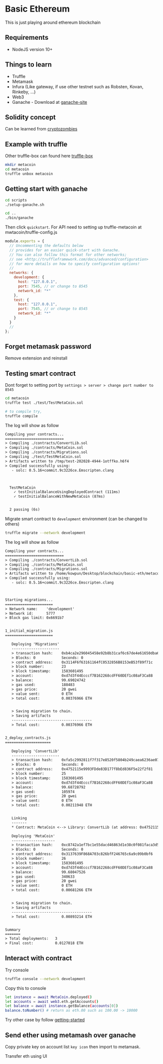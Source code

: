 # Basic Ethereum

This is just playing around ethereum blockchain

## Requirements

- NodeJS version 10+

## Things to learn

- Truffle
- Metamask
- Infura (Like gateway, if use other testnet such as Robsten, Kovan, Rinkeby, ...)
- Web3
- Ganache - Download at [ganache-site](https://www.trufflesuite.com/ganache)

## Solidity concept

Can be learned from [cryptozombies](https://cryptozombies.io/)

## Example with truffle

Other truffle-box can found here [truffle-box](https://github.com/truffle-box)

```bash
mkdir metacoin
cd metacoin
truffle unbox metacoin
```

## Getting start with ganache

```bash
cd scripts
./setup-ganache.sh

cd ..
./bin/ganache
```

Then click `quickstart`. For API need to setting up truffle-metacoin at mwtacoin/truffle-config.js

```javascript
module.exports = {
  // Uncommenting the defaults below
  // provides for an easier quick-start with Ganache.
  // You can also follow this format for other networks;
  // see <http://truffleframework.com/docs/advanced/configuration>
  // for more details on how to specify configuration options!
  //
  networks: {
    development: {
      host: "127.0.0.1",
      port: 7545, // or change to 8545
      network_id: "*"
    },
    test: {
      host: "127.0.0.1",
      port: 7545, // or change to 8545
      network_id: "*"
    }
  }
  //
};
```

## Forget metamask password

Remove extension and reinstall

## Testing smart contract

Dont forget to setting port by `settings > server > change port number to 8545`

```bash
cd metacoin
truffle test ./test/TestMetaCoin.sol

# to compile try,
truffle compile
```

The log will show as follow

```txt
Compiling your contracts...
===========================
> Compiling ./contracts/ConvertLib.sol
> Compiling ./contracts/MetaCoin.sol
> Compiling ./contracts/Migrations.sol
> Compiling ./test/TestMetaCoin.sol
> Artifacts written to /tmp/test-202028-4944-1otffko.h6f4
> Compiled successfully using:
   - solc: 0.5.16+commit.9c3226ce.Emscripten.clang



  TestMetaCoin
    ✓ testInitialBalanceUsingDeployedContract (111ms)
    ✓ testInitialBalanceWithNewMetaCoin (87ms)


  2 passing (6s)
```

Migrate smart contract to `development` environment (can be changed to others)

```bash
truffle migrate --network development
```

The log will show as follow

```txt
Compiling your contracts...
===========================
> Compiling ./contracts/ConvertLib.sol
> Compiling ./contracts/MetaCoin.sol
> Compiling ./contracts/Migrations.sol
> Artifacts written to /home/kowpun/Desktop/blockchain/basic-eth/metacoin/build/contracts
> Compiled successfully using:
   - solc: 0.5.16+commit.9c3226ce.Emscripten.clang



Starting migrations...
======================
> Network name:    'development'
> Network id:      5777
> Block gas limit: 0x6691b7


1_initial_migration.js
======================

   Deploying 'Migrations'
   ----------------------
   > transaction hash:    0xb4ca2e296045458e92b8b31caf6c67de4e61650dba6a2a83309ef9b7e459f7f3
   > Blocks: 0            Seconds: 0
   > contract address:    0x3114F6f63161164fC0532856B8153eB53f89f71c
   > block number:        23
   > block timestamp:     1583601495
   > account:             0xd7d3f44Ecccf7B162268cdFF60DEf1c08aF3Ca88
   > balance:             99.69024742
   > gas used:            188483
   > gas price:           20 gwei
   > value sent:          0 ETH
   > total cost:          0.00376966 ETH


   > Saving migration to chain.
   > Saving artifacts
   -------------------------------------
   > Total cost:          0.00376966 ETH


2_deploy_contracts.js
=====================

   Deploying 'ConvertLib'
   ----------------------
   > transaction hash:    0xfa5c2992811f7f317e8520f5804b249caea6236ae07f7008393906dbdfa42316
   > Blocks: 0            Seconds: 0
   > contract address:    0x4752115e9993FDde83D177f8bEd836F5e22f2f81
   > block number:        25
   > block timestamp:     1583601495
   > account:             0xd7d3f44Ecccf7B162268cdFF60DEf1c08aF3Ca88
   > balance:             99.68728792
   > gas used:            105974
   > gas price:           20 gwei
   > value sent:          0 ETH
   > total cost:          0.00211948 ETH


   Linking
   -------
   * Contract: MetaCoin <--> Library: ConvertLib (at address: 0x4752115e9993FDde83D177f8bEd836F5e22f2f81)

   Deploying 'MetaCoin'
   --------------------
   > transaction hash:    0xc8742a1ef7bc1e55dacd46863d1e38c0f081faca3d540f9a8d109b0633b3d90b
   > Blocks: 0            Seconds: 0
   > contract address:    0x3137639F868A703c826bfF246765c6a9c09b0bf6
   > block number:        26
   > block timestamp:     1583601495
   > account:             0xd7d3f44Ecccf7B162268cdFF60DEf1c08aF3Ca88
   > balance:             99.68047526
   > gas used:            340633
   > gas price:           20 gwei
   > value sent:          0 ETH
   > total cost:          0.00681266 ETH


   > Saving migration to chain.
   > Saving artifacts
   -------------------------------------
   > Total cost:          0.00893214 ETH


Summary
=======
> Total deployments:   3
> Final cost:          0.0127018 ETH
```

## Interact with contract

Try console

```bash
truffle console --network development
```

Copy this to console

```bash
let instance = await MetaCoin.deployed()
let accounts = await web3.eth.getAccounts()
let balance = await instance.getBalance(accounts[0])
balance.toNumber() # return as eth.00 such as 100.00 -> 10000
```

Try other case by follow [getting-started](https://www.trufflesuite.com/docs/truffle/getting-started/interacting-with-your-contracts)

## Send ether using metamash over ganache

Copy private key on account list `key icon` then import to metamask.

Transfer eth using UI
